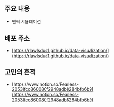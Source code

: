 ## 주요 내용

- 밴픽 시뮬레이션

## 배포 주소

- [https://rlawlsdud1.github.io/data-visualization/](https://rlawlsdud1.github.io/data-visualization/)

## 고민의 흔적
- [https://www.notion.so/Fearless-20531fcc860080f2948adb8284bfb6b9](https://www.notion.so/Fearless-20531fcc860080f2948adb8284bfb6b9)
